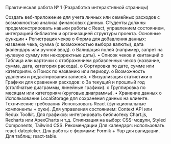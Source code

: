 Практическая работа № 1 (Разработка интерактивной страницы)

Создать веб-приложение для учета личных или семейных расходов с возможностью анализа финансовых данных. Студенты должны продемонстрировать навыки работы с React, управлением состоянием, интеграцией библиотек и организацией структуры проекта.
Основные функции
•	Регистрация чеков
o	Форма для добавления данных: название чека, сумма (с возможностью выбора валюты), дата (календарь или ручной ввод).
o	Валидация полей (например, запрет на нулевую сумму или некорректные даты).
•	Список чеков и квитанций
o	Таблица или карточки с отображением добавленных чеков (название, сумма, дата, категория расхода).
o	Сортировка по дате, сумме или категориям.
o	Поиск по названию или периоду.
o	Возможность удаления и редактирования записей.
•	Визуализация статистики
o	Графики для сравнения расходов:
o	За текущий и прошлый год (столбчатые диаграммы, линейные графики).
o	Группировка по месяцам или категориям (круговые диаграммы).
•	Хранение данных
o	Использование LocalStorage для сохранения данных на клиенте. 
Технические требования
Использовать React (функциональные компоненты + хуки).
Для управления состоянием: Context API или Redux Toolkit.
Для графиков: интегрировать библиотеку Chart.js, Recharts или ApexCharts и т.д.
Стилизация на выбор: CSS-модули, Styled Components, Tailwind CSS.
Рекомендации
Для календаря: использовать react-datepicker.
Для работы с формами: Formik + Yup для валидации.
Для таблиц: react-table.

 
